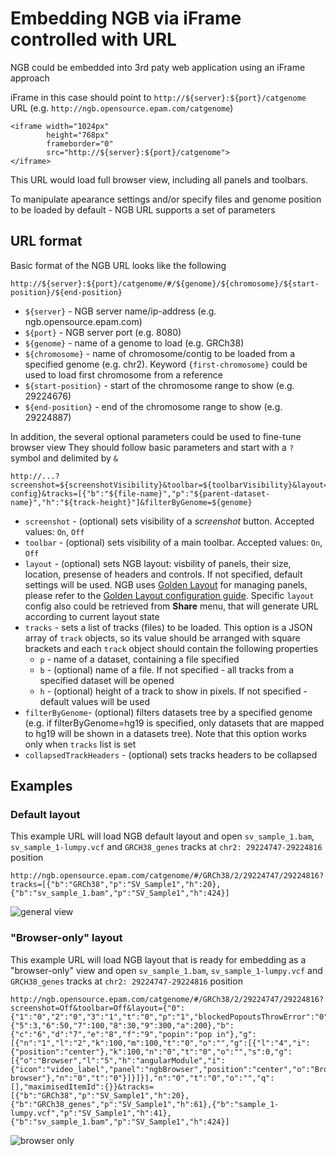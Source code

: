# Embedding NGB via iFrame controlled with URL

NGB could be embedded into 3rd paty web application using an iFrame approach

iFrame in this case should point to `http://${server}:${port}/catgenome` URL (e.g. `http://ngb.opensource.epam.com/catgenome`)

```
<iframe width="1024px" 
        height="768px" 
        frameborder="0"
        src="http://${server}:${port}/catgenome">
</iframe>
```

This URL would load full browser view, including all panels and toolbars.

To manipulate apearance settings and/or specify files and genome position to be loaded by default - NGB URL supports a set of parameters

## URL format

Basic format of the NGB URL looks like the following

`http://${server}:${port}/catgenome/#/${genome}/${chromosome}/${start-position}/${end-position}`

* `${server}` - NGB server name/ip-address (e.g. ngb.opensource.epam.com)
* `${port}` - NGB server port (e.g. 8080)
* `${genome}` - name of a genome to load (e.g. GRCh38)
* `${chromosome}` - name of chromosome/contig to be loaded from a specified genome (e.g. chr2). Keyword `{first-chromosome}` could be used to load first chromosome from a reference
* `${start-position}` - start of the chromosome range to show (e.g. 29224676)
* `${end-position}` - end of the chromosome range to show (e.g. 29224887)


In addition, the several optional parameters could be used to fine-tune browser view
They should follow basic parameters and start with a `?` symbol and delimited by `&`

```
http://...?screenshot=${screenshotVisibility}&toolbar=${toolbarVisibility}&layout=${layout-config}&tracks=[{"b":"${file-name}","p":"${parent-dataset-name}","h":"${track-height}"]&filterByGenome=${genome}
```

* `screenshot` - (optional) sets visibility of a *screenshot* button. Accepted values: `On`, `Off`
* `toolbar` - (optional) sets visibility of a main toolbar. Accepted values: `On`, `Off`
* `layout` - (optional) sets NGB layout: visbility of panels, their size, location, presense of headers and controls. If not specified, default settings will be used. NGB uses [Golden Layout](https://www.golden-layout.com/) for managing panels, please refer to the [Golden Layout configuration guide](https://www.golden-layout.com/docs/Config.html). Specific `layout` config also could be retrieved from **Share** menu, that will generate URL according to current layout state
* `tracks` - sets a list of tracks (files) to be loaded. This option is a JSON array of `track` objects, so its value should be arranged with square brackets and each `track` object should contain the following properties
    * `p` - name of a dataset, containing a file specified
    * `b` - (optional) name of a file. If not specified - all tracks from a specified dataset will be opened
    * `h` - (optional) height of a track to show in pixels. If not specified - default values will be used
* `filterByGenome`- (optional) filters datasets tree by a specified genome (e.g. if filterByGenome=hg19 is specified, only datasets that are mapped to hg19 will be shown in a datasets tree). Note that this option works only when `tracks` list is set
* `collapsedTrackHeaders` - (optional) sets tracks headers to be collapsed

## Examples

### Default layout

This example URL will load NGB default layout and open `sv_sample_1.bam`, `sv_sample_1-lumpy.vcf` and `GRCH38_genes` tracks at `chr2: 29224747-29224816` position

```
http://ngb.opensource.epam.com/catgenome/#/GRCh38/2/29224747/29224816?tracks=[{"b":"GRCh38","p":"SV_Sample1","h":20},{"b":"sv_sample_1.bam","p":"SV_Sample1","h":424}]
```

![general view](images/embedding-1.png)

### "Browser-only" layout

This example URL will load NGB layout that is ready for embedding as a "browser-only" view and open `sv_sample_1.bam`, `sv_sample_1-lumpy.vcf` and `GRCH38_genes` tracks at `chr2: 29224747-29224816` position

```
http://ngb.opensource.epam.com/catgenome/#/GRCh38/2/29224747/29224816?screenshot=Off&toolbar=Off&layout={"0":{"1":"0","2":"0","3":"1","t":"0","p":"1","blockedPopoutsThrowError":"0","closePopoutsOnUnload":"0","showPopoutIcon":"1","showMaximiseIcon":"0","showCloseIcon":"0","hasHeaders":"1"},"4":{"5":3,"6":50,"7":100,"8":30,"9":300,"a":200},"b":{"c":"6","d":"7","e":"8","f":"9","popin":"pop in"},"g":[{"n":"1","l":"2","k":100,"m":100,"t":"0","o":"","g":[{"l":"4","i":{"position":"center"},"k":100,"n":"0","t":"0","o":"","s":0,"g":[{"o":"Browser","l":"5","h":"angularModule","i":{"icon":"video_label","panel":"ngbBrowser","position":"center","o":"Browser","name":"layout>browser","key":"browser","htmlModule":"ngb-browser"},"n":"0","t":"0"}]}]}],"n":"0","t":"0","o":"","q":[],"maximisedItemId":{}}&tracks=[{"b":"GRCh38","p":"SV_Sample1","h":20},{"b":"GRCh38_genes","p":"SV_Sample1","h":61},{"b":"sample_1-lumpy.vcf","p":"SV_Sample1","h":41},{"b":"sv_sample_1.bam","p":"SV_Sample1","h":424}]
```

![browser only](images/embedding-2.png)
